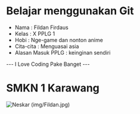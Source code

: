 # Belajar menggunakan Git

- Nama              : Fildan Firdaus
- Kelas             : X PPLG 1
- Hobi              : Nge-game dan nonton anime
- Cita-cita         : Menguasai asia
- Alasan Masuk PPLG : keinginan sendiri 

--- I Love Coding Pake Banget ---

# SMKN 1 Karawang
![Neskar](img/smkn.png)  (img/Fildan.jpg)